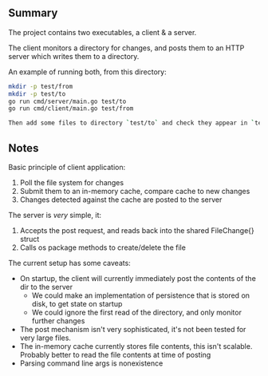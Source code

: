## Summary
The project contains two executables, a client & a server.

The client monitors a directory for changes, and posts them to an HTTP server which writes them to a directory.

An example of running both, from this directory:
```bash
mkdir -p test/from
mkdir -p test/to
go run cmd/server/main.go test/to
go run cmd/client/main.go test/from

Then add some files to directory `test/to` and check they appear in `test/from`
```

## Notes
Basic principle of client application:
1. Poll the file system for changes
2. Submit them to an in-memory cache, compare cache to new changes
3. Changes detected against the cache are posted to the server

The server is _very_ simple, it:
1. Accepts the post request, and reads back into the shared FileChange{} struct
2. Calls os package methods to create/delete the file

The current setup has some caveats:
- On startup, the client will currently immediately post the contents of the dir to the server
  - We could make an implementation of persistence that is stored on disk, to get state on startup
  - We could ignore the first read of the directory, and only monitor further changes
- The post mechanism isn't very sophisticated, it's not been tested for very large files.
- The in-memory cache currently stores file contents, this isn't scalable. Probably better to read the file contents at time of posting
- Parsing command line args is nonexistence